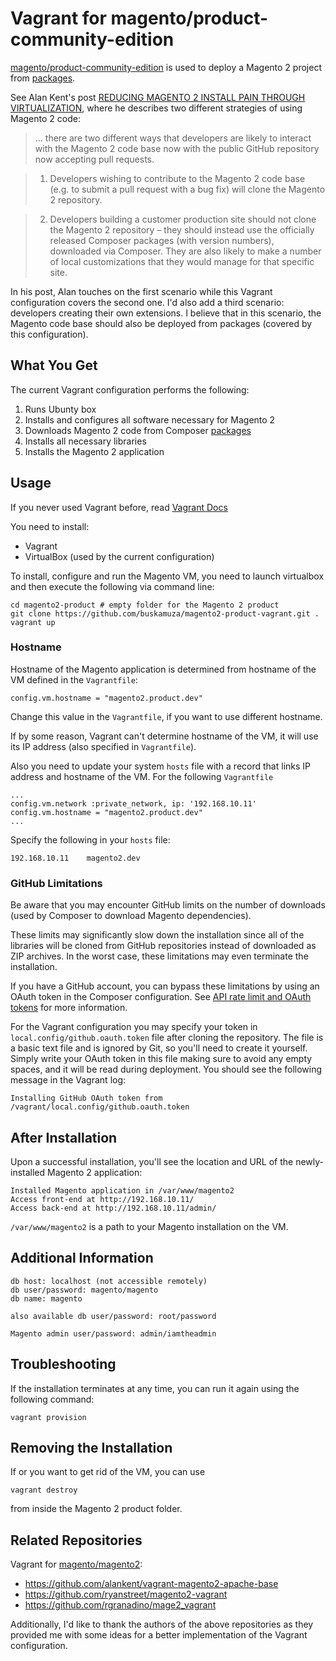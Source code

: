 # Vagrant for magento/product-community-edition

[magento/product-community-edition](https://packagist.org/packages/magento/product-community-edition) is used to deploy a Magento 2 project from [packages](http://packages.magento.com/).

See Alan Kent's post [REDUCING MAGENTO 2 INSTALL PAIN THROUGH VIRTUALIZATION](https://alankent.wordpress.com/2014/12/21/reducing-magento-2-install-pain-through-virtualization/), where he describes two different strategies of using Magento 2 code:
> ... there are two different ways that developers are likely to interact with the Magento 2 code base now with the public GitHub repository now accepting pull requests.

> 1. Developers wishing to contribute to the Magento 2 code base (e.g. to submit a pull request with a bug fix) will clone the Magento 2 repository.

> 2. Developers building a customer production site should not clone the Magento 2 repository – they should instead use the officially released Composer packages (with version numbers), downloaded via Composer. They are also likely to make a number of local customizations that they would manage for that specific site.

In his post, Alan touches on the first scenario while this Vagrant configuration covers the second one. I'd also add a third scenario: developers creating their own extensions. I believe that in this scenario, the Magento code base should also be deployed from packages (covered by this configuration).

## What You Get

The current Vagrant configuration performs the following:

1. Runs Ubunty box
2. Installs and configures all software necessary for Magento 2
3. Downloads Magento 2 code from Composer [packages](http://packages.magento.com/)
4. Installs all necessary libraries
5. Installs the Magento 2 application

## Usage

If you never used Vagrant before, read [Vagrant Docs](https://docs.vagrantup.com/v2/)

You need to install:
- Vagrant
- VirtualBox (used by the current configuration)

To install, configure and run the Magento VM, you need to launch virtualbox and then execute the following via command line:

```
cd magento2-product # empty folder for the Magento 2 product
git clone https://github.com/buskamuza/magento2-product-vagrant.git .
vagrant up
```

### Hostname

Hostname of the Magento application is determined from hostname of the VM defined in the `Vagrantfile`:
```
config.vm.hostname = "magento2.product.dev"
```

Change this value in the `Vagrantfile`, if you want to use different hostname.

If by some reason, Vagrant can't determine hostname of the VM, it will use its IP address (also specified in `Vagrantfile`).

Also you need to update your system `hosts` file with a record that links IP address and hostname of the VM.
For the following `Vagrantfile`
```
...
config.vm.network :private_network, ip: '192.168.10.11'
config.vm.hostname = "magento2.product.dev"
...
```
Specify the following in your `hosts` file:
```
192.168.10.11    magento2.dev
```

### GitHub Limitations

Be aware that you may encounter GitHub limits on the number of downloads (used by Composer to download Magento dependencies).

These limits may significantly slow down the installation since all of the libraries will be cloned from GitHub repositories instead of downloaded as ZIP archives. In the worst case, these limitations may even terminate the installation.

If you have a GitHub account, you can bypass these limitations by using an OAuth token in the Composer configuration. See [API rate limit and OAuth tokens](https://getcomposer.org/doc/articles/troubleshooting.md#api-rate-limit-and-oauth-tokens) for more information.

For the Vagrant configuration you may specify your token in `local.config/github.oauth.token` file after cloning the repository. The file is a basic text file and is ignored by Git, so you'll need to create it yourself. Simply write your OAuth token in this file making sure to avoid any empty spaces, and it will be read during deployment. You should see the following message in the Vagrant log:
```
Installing GitHub OAuth token from /vagrant/local.config/github.oauth.token
```

## After Installation

Upon a successful installation, you'll see the location and URL of the newly-installed Magento 2 application:
```
Installed Magento application in /var/www/magento2
Access front-end at http://192.168.10.11/
Access back-end at http://192.168.10.11/admin/
```

`/var/www/magento2` is a path to your Magento installation on the VM.

## Additional Information

```
db host: localhost (not accessible remotely)
db user/password: magento/magento
db name: magento

also available db user/password: root/password

Magento admin user/password: admin/iamtheadmin
```

## Troubleshooting

If the installation terminates at any time, you can run it again using the following command:
```
vagrant provision
```

## Removing the Installation

If or you want to get rid of the VM, you can use 

``` 
vagrant destroy
```
from inside the Magento 2 product folder.


## Related Repositories

Vagrant for [magento/magento2](https://github.com/magento/magento2):
- https://github.com/alankent/vagrant-magento2-apache-base
- https://github.com/ryanstreet/magento2-vagrant
- https://github.com/rgranadino/mage2_vagrant

Additionally, I'd like to thank the authors of the above repositories as they provided me with some ideas for a better implementation of the Vagrant configuration.
